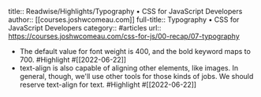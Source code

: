 title:: Readwise/Highlights/Typography • CSS for JavaScript Developers
author:: [[courses.joshwcomeau.com]]
full-title:: Typography • CSS for JavaScript Developers
category:: #articles
url:: https://courses.joshwcomeau.com/css-for-js/00-recap/07-typography

- The default value for font weight is 400, and the bold keyword maps to 700. #Highlight #[[2022-06-22]]
- text-align is also capable of aligning other elements, like images. In general, though, we'll use other tools for those kinds of jobs. We should reserve text-align for text. #Highlight #[[2022-06-22]]